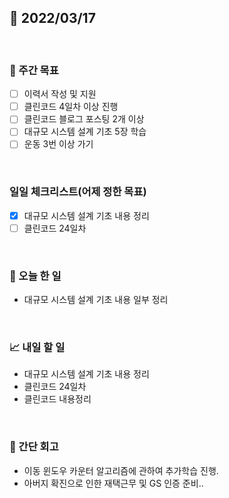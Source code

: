 ## 📅 2022/03/17

<br/>

### 🏹 주간 목표

- [ ] 이력서 작성 및 지원
- [ ] 클린코드 4일차 이상 진행
- [ ] 클린코드 블로그 포스팅 2개 이상
- [ ] 대규모 시스템 설계 기초 5장 학습
- [ ] 운동 3번 이상 가기

<br/>

### 일일 체크리스트(어제 정한 목표)

- [x] 대규모 시스템 설계 기초 내용 정리
- [ ] 클린코드 24일차

<br/>

### 💯 오늘 한 일

- 대규모 시스템 설계 기초 내용 일부 정리

<br/>

### 📈 내일 할 일

- 대규모 시스템 설계 기초 내용 정리
- 클린코드 24일차
- 클린코드 내용정리

<br/>

### 🧐 간단 회고

- 이동 윈도우 카운터 알고리즘에 관하여 추가학습 진행.
- 아버지 확진으로 인한 재택근무 및 GS 인증 준비..
